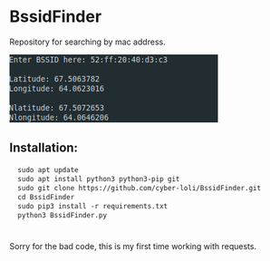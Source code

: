 # BssidFinder

[logo]: https://raw.githubusercontent.com/cyber-loli/BssidFinder/master/images/Main.png
Repository for searching by mac address.

<img src=https://raw.githubusercontent.com/cyber-loli/BssidFinder/master/images/Main.png>

## Installation:
<pre><code>  sudo apt update
  sudo apt install python3 python3-pip git
  sudo git clone https://github.com/cyber-loli/BssidFinder.git
  cd BssidFinder
  sudo pip3 install -r requirements.txt
  python3 BssidFinder.py</code></pre>
#
Sorry for the bad code, this is my first time working with requests.
